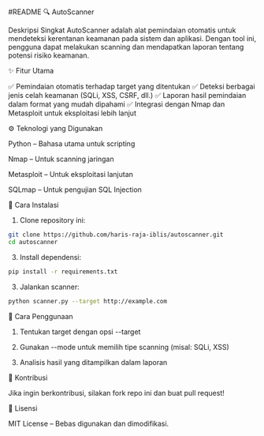 #README
🔍 AutoScanner

Deskripsi Singkat
AutoScanner adalah alat pemindaian otomatis untuk mendeteksi kerentanan keamanan pada sistem dan aplikasi. Dengan tool ini, pengguna dapat melakukan scanning dan mendapatkan laporan tentang potensi risiko keamanan.

✨ Fitur Utama

✅ Pemindaian otomatis terhadap target yang ditentukan
✅ Deteksi berbagai jenis celah keamanan (SQLi, XSS, CSRF, dll.)
✅ Laporan hasil pemindaian dalam format yang mudah dipahami
✅ Integrasi dengan Nmap dan Metasploit untuk eksploitasi lebih lanjut

⚙️ Teknologi yang Digunakan

Python – Bahasa utama untuk scripting

Nmap – Untuk scanning jaringan

Metasploit – Untuk eksploitasi lanjutan

SQLmap – Untuk pengujian SQL Injection


🚀 Cara Instalasi

1. Clone repository ini:
```bash
git clone https://github.com/haris-raja-iblis/autoscanner.git
cd autoscanner
```


3. Install dependensi:

```bash
pip install -r requirements.txt
```

3. Jalankan scanner:

```bash
python scanner.py --target http://example.com
```


📌 Cara Penggunaan

1. Tentukan target dengan opsi --target


2. Gunakan --mode untuk memilih tipe scanning (misal: SQLi, XSS)


3. Analisis hasil yang ditampilkan dalam laporan



🤝 Kontribusi

Jika ingin berkontribusi, silakan fork repo ini dan buat pull request!

📜 Lisensi

MIT License – Bebas digunakan dan dimodifikasi.
